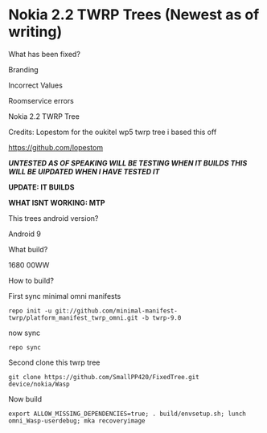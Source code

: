# Nokia 2.2 TWRP Trees (Newest as of writing)

What has been fixed?

Branding

Incorrect Values

Roomservice errors

Nokia 2.2 TWRP Tree

Credits: Lopestom for the oukitel wp5 twrp tree i based this off

https://github.com/lopestom

***UNTESTED AS OF SPEAKING WILL BE TESTING WHEN IT BUILDS THIS WILL BE UIPDATED WHEN I HAVE TESTED IT***

**UPDATE: IT BUILDS**

**WHAT ISNT WORKING:
MTP**

This trees android version?

Android 9

What build?

1680 00WW

How to build?

First sync minimal omni manifests

```repo init -u git://github.com/minimal-manifest-twrp/platform_manifest_twrp_omni.git -b twrp-9.0```

now sync

```repo sync```

Second clone this twrp tree

```git clone https://github.com/SmallPP420/FixedTree.git device/nokia/Wasp```

Now build

```export ALLOW_MISSING_DEPENDENCIES=true; . build/envsetup.sh; lunch omni_Wasp-userdebug; mka recoveryimage```
